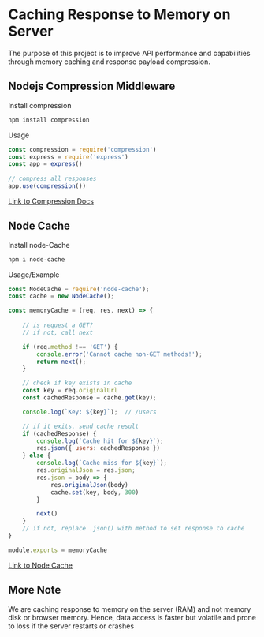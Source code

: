 
# Caching Response to Memory on Server

The purpose of this project is to improve API performance and capabilities through memory caching and response payload compression.

## Nodejs Compression Middleware

Install compression

```javascript
npm install compression
```

Usage
```javascript
const compression = require('compression')
const express = require('express')
const app = express()
 
// compress all responses
app.use(compression())
```

[Link to Compression Docs](https://www.npmjs.com/package/compression)


## Node Cache

Install node-Cache

```javascript
npm i node-cache
```

Usage/Example
```javascript
const NodeCache = require('node-cache');
const cache = new NodeCache();

const memoryCache = (req, res, next) => {
   
    // is request a GET?
    // if not, call next

    if (req.method !== 'GET') {
        console.error('Cannot cache non-GET methods!');
        return next();
    }

    // check if key exists in cache 
    const key = req.originalUrl
    const cachedResponse = cache.get(key);

    console.log(`Key: ${key}`);  // /users

    // if it exits, send cache result
    if (cachedResponse) {
        console.log(`Cache hit for ${key}`);
        res.json({ users: cachedResponse })
    } else {
        console.log(`Cache miss for ${key}`);
        res.originalJson = res.json;
        res.json = body => {
            res.originalJson(body)
            cache.set(key, body, 300)
        }

        next()
    }
    // if not, replace .json() with method to set response to cache 
}

module.exports = memoryCache
```

[Link to Node Cache](https://www.npmjs.com/package/node-cache)

## More Note
We are caching response to memory on the server (RAM) and not memory disk or browser memory. Hence, data access is faster but volatile and prone to loss if the server restarts or crashes




